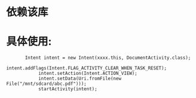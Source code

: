 # 依赖该库   

# 具体使用:
           Intent intent = new Intent(xxxx.this, DocumentActivity.class);
                intent.addFlags(Intent.FLAG_ACTIVITY_CLEAR_WHEN_TASK_RESET);
                intent.setAction(Intent.ACTION_VIEW);
                intent.setData(Uri.fromFile(new File("/mnt/sdcard/abc.pdf")));
                startActivity(intent);
